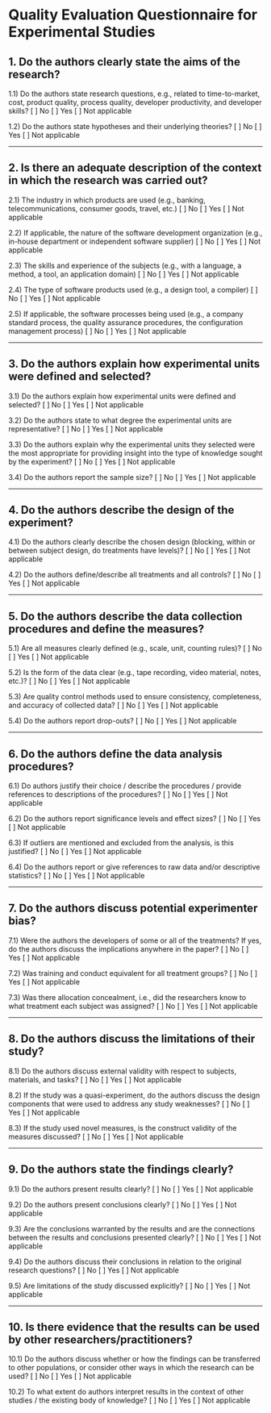 # Quality Evaluation Questionnaire for Experimental Studies

## 1. Do the authors clearly state the aims of the research?

1.1) Do the authors state research questions, e.g., related to time-to-market, cost, product quality, process quality, developer productivity, and developer skills?
[ ] No
[ ] Yes
[ ] Not applicable

1.2) Do the authors state hypotheses and their underlying theories?
[ ] No
[ ] Yes
[ ] Not applicable

---

## 2. Is there an adequate description of the context in which the research was carried out?

2.1) The industry in which products are used (e.g., banking, telecommunications, consumer goods, travel, etc.)
[ ] No
[ ] Yes
[ ] Not applicable

2.2) If applicable, the nature of the software development organization (e.g., in-house department or independent software supplier)
[ ] No
[ ] Yes
[ ] Not applicable

2.3) The skills and experience of the subjects (e.g., with a language, a method, a tool, an application domain)
[ ] No
[ ] Yes
[ ] Not applicable

2.4) The type of software products used (e.g., a design tool, a compiler)
[ ] No
[ ] Yes
[ ] Not applicable

2.5) If applicable, the software processes being used (e.g., a company standard process, the quality assurance procedures, the configuration management process)
[ ] No
[ ] Yes
[ ] Not applicable

---

## 3. Do the authors explain how experimental units were defined and selected?

3.1) Do the authors explain how experimental units were defined and selected?
[ ] No
[ ] Yes
[ ] Not applicable

3.2) Do the authors state to what degree the experimental units are representative?
[ ] No
[ ] Yes
[ ] Not applicable

3.3) Do the authors explain why the experimental units they selected were the most appropriate for providing insight into the type of knowledge sought by the experiment?
[ ] No
[ ] Yes
[ ] Not applicable

3.4) Do the authors report the sample size?
[ ] No
[ ] Yes
[ ] Not applicable

---

## 4. Do the authors describe the design of the experiment?

4.1) Do the authors clearly describe the chosen design (blocking, within or between subject design, do treatments have levels)?
[ ] No
[ ] Yes
[ ] Not applicable

4.2) Do the authors define/describe all treatments and all controls?
[ ] No
[ ] Yes
[ ] Not applicable

---

## 5. Do the authors describe the data collection procedures and define the measures?

5.1) Are all measures clearly defined (e.g., scale, unit, counting rules)?
[ ] No
[ ] Yes
[ ] Not applicable

5.2) Is the form of the data clear (e.g., tape recording, video material, notes, etc.)?
[ ] No
[ ] Yes
[ ] Not applicable

5.3) Are quality control methods used to ensure consistency, completeness, and accuracy of collected data?
[ ] No
[ ] Yes
[ ] Not applicable

5.4) Do the authors report drop-outs?
[ ] No
[ ] Yes
[ ] Not applicable

---

## 6. Do the authors define the data analysis procedures?

6.1) Do authors justify their choice / describe the procedures / provide references to descriptions of the procedures?
[ ] No
[ ] Yes
[ ] Not applicable

6.2) Do the authors report significance levels and effect sizes?
[ ] No
[ ] Yes
[ ] Not applicable

6.3) If outliers are mentioned and excluded from the analysis, is this justified?
[ ] No
[ ] Yes
[ ] Not applicable

6.4) Do the authors report or give references to raw data and/or descriptive statistics?
[ ] No
[ ] Yes
[ ] Not applicable

---

## 7. Do the authors discuss potential experimenter bias?

7.1) Were the authors the developers of some or all of the treatments? If yes, do the authors discuss the implications anywhere in the paper?
[ ] No
[ ] Yes
[ ] Not applicable

7.2) Was training and conduct equivalent for all treatment groups?
[ ] No
[ ] Yes
[ ] Not applicable

7.3) Was there allocation concealment, i.e., did the researchers know to what treatment each subject was assigned?
[ ] No
[ ] Yes
[ ] Not applicable

---

## 8. Do the authors discuss the limitations of their study?

8.1) Do the authors discuss external validity with respect to subjects, materials, and tasks?
[ ] No
[ ] Yes
[ ] Not applicable

8.2) If the study was a quasi-experiment, do the authors discuss the design components that were used to address any study weaknesses?
[ ] No
[ ] Yes
[ ] Not applicable

8.3) If the study used novel measures, is the construct validity of the measures discussed?
[ ] No
[ ] Yes
[ ] Not applicable

---

## 9. Do the authors state the findings clearly?

9.1) Do the authors present results clearly?
[ ] No
[ ] Yes
[ ] Not applicable

9.2) Do the authors present conclusions clearly?
[ ] No
[ ] Yes
[ ] Not applicable

9.3) Are the conclusions warranted by the results and are the connections between the results and conclusions presented clearly?
[ ] No
[ ] Yes
[ ] Not applicable

9.4) Do the authors discuss their conclusions in relation to the original research questions?
[ ] No
[ ] Yes
[ ] Not applicable

9.5) Are limitations of the study discussed explicitly?
[ ] No
[ ] Yes
[ ] Not applicable

---

## 10. Is there evidence that the results can be used by other researchers/practitioners?

10.1) Do the authors discuss whether or how the findings can be transferred to other populations, or consider other ways in which the research can be used?
[ ] No
[ ] Yes
[ ] Not applicable

10.2) To what extent do authors interpret results in the context of other studies / the existing body of knowledge?
[ ] No
[ ] Yes
[ ] Not applicable
